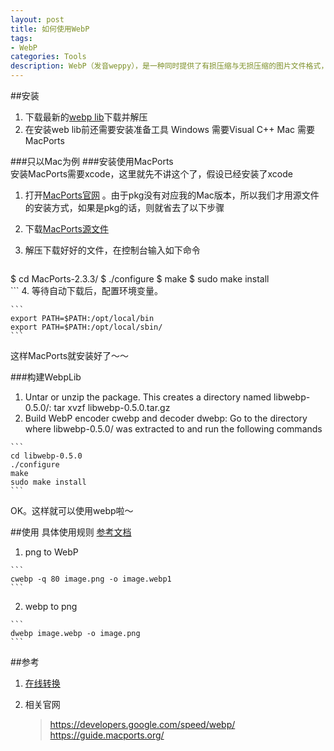 ```yaml
---
layout: post
title: 如何使用WebP
tags:
- WebP
categories: Tools
description: WebP（发音weppy），是一种同时提供了有损压缩与无损压缩的图片文件格式，派生自视频编码格式VP8，是由Google在购买On2 Technologies后发展出来，以BSD授权条款发布。 WebP最初在2010年发布，目标是减少文件大小，但达到和JPEG格式相同的图片质量，希望能够减少图片档在网络上的发送时间。 2011年11月8日，Google开始让WebP支持无损压缩和透明色的功能，而在2012年8月16日的参考实做libwebp 0.2.0中正式支持。根据Google较早的测试，WebP的无损压缩比网络上找到的PNG档少了45％的文件大小，即使这些PNG档在使用pngcrush和PNGOUT处理过，WebP还是可以减少28％的文件大小。
---
```

##安装
1.  下载最新的[webp lib](https://storage.googleapis.com/downloads.webmproject.org/releases/webp/index.html)下载并解压
2.  在安装web lib前还需要安装准备工具
Windows 需要Visual C++
Mac 需要 MacPorts   

###只以Mac为例
###安装使用MacPorts   
安装MacPorts需要xcode，这里就先不讲这个了，假设已经安装了xcode   

1.  打开[MacPorts官网](https://guide.macports.org/)  。由于pkg没有对应我的Mac版本，所以我们才用源文件的安装方式，如果是pkg的话，则就省去了以下步骤   
2. 下载[MacPorts源文件](https://distfiles.macports.org/MacPorts/MacPorts-2.3.3.tar.bz2)   
3. 解压下载好好的文件，在控制台输入如下命令    

    ```
$ cd MacPorts-2.3.3/
$ ./configure
$ make
$ sudo make install     
    ```
4.  等待自动下载后，配置环境变量。    

    ```
    export PATH=$PATH:/opt/local/bin   
    export PATH=$PATH:/opt/local/sbin/	
    ```
这样MacPorts就安装好了～～

###构建WebpLib
1.   Untar or unzip the package. This creates a directory named libwebp-0.5.0/:
tar xvzf libwebp-0.5.0.tar.gz
2.   Build WebP encoder cwebp and decoder dwebp:
Go to the directory where libwebp-0.5.0/ was extracted to and run the following commands 

    ```
    cd libwebp-0.5.0
    ./configure
    make
    sudo make install
    ```
OK。这样就可以使用webp啦～

##使用
具体使用规则 [参考文档](https://developers.google.com/speed/webp/docs/cwebp)   

1.   png to WebP

	```
    cwebp -q 80 image.png -o image.webp1
	``` 
2.   webp to png   

	```
	dwebp image.webp -o image.png
	```


##参考
1. [在线转换](https://convertio.co/zh/webp-jpg/)
2. 相关官网

    >https://developers.google.com/speed/webp/
https://guide.macports.org/


